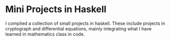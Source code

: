 # Mini Projects in Haskell 
I complied a collection of small projects in haskell. These include projects in cryptograph and differential equations, mainly integrating what I have learned in mathematics class in code.
